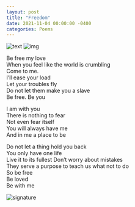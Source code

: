 ```yaml
---
layout: post
title: "Freedom"
date: 2021-11-04 00:00:00 -0400
categories: Poems
---
```


![text](https://images2.imgbox.com/1d/fa/264X0kCK_o.jpg)
![img](https://images2.imgbox.com/13/7e/qK3XaBka_o.jpg) 


Be free my love <br>
When you feel like the world is crumbling <br>
Come to me. <br>
I’ll ease your load <br>
Let your troubles fly <br>
Do not let them make you a slave <br>
Be free. Be you <br>

I am with you <br>
There is nothing to fear <br>
Not even fear itself <br>
You will always have me <br>
And in me a place to be <br>

Do not let a thing hold you back <br>
You only have one life <br>
Live it to its fullest
Don’t worry about mistakes <br>
They serve a purpose to teach us what not to do <br>
So be free <br>
Be loved <br>
Be with me <br>

![signature](https://robertalberto.com/ttdlmr.png)
